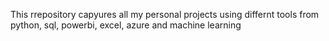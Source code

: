 This rrepository capyures all my personal projects using differnt tools from python, sql, powerbi, excel, azure and machine learning
